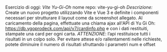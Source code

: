 Esercizio di oggi: *Vite Yu-Gi-Oh*
nome repo: vite-yu-gi-oh
*Descrizione:*
Create un nuovo progetto utilizzando Vite e Vue 3 e definite i componenti necessari per strutturare il layout come da screenshot allegato.
Al caricamento della pagina, effettuate una chiama ajax all'API di Yu Gi Oh: https://db.ygoprodeck.com/api/v7/cardinfo.php
e con i dati restituiti, stampate una card per ogni carta.
*ATTENZIONE*: l’api restituisce tutti i risultati in un colpo solo. Per evitare attese e/o rallentamenti nelle richieste, potete diminuire il numero di risultati sfruttando i parametri num e offset
